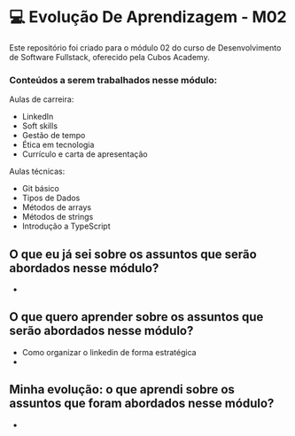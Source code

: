 # 💻 Evolução De Aprendizagem - M02

Este repositório foi criado para o módulo 02 do curso de Desenvolvimento de Software Fullstack, oferecido pela Cubos Academy.

### Conteúdos a serem trabalhados nesse módulo:

Aulas de carreira:

- LinkedIn
- Soft skills
- Gestão de tempo
- Ética em tecnologia
- Currículo e carta de apresentação
  
Aulas técnicas:

- Git básico
- Tipos de Dados
- Métodos de arrays
- Métodos de strings
- Introdução a TypeScript
  

## O que eu já sei sobre os assuntos que serão abordados nesse módulo?

- 

## O que quero aprender sobre os assuntos que serão abordados nesse módulo?

- Como organizar o linkedin de forma estratégica
- 

## Minha evolução: o que aprendi sobre os assuntos que foram abordados nesse módulo?

- 
